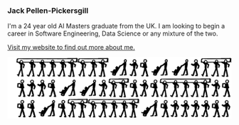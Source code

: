 ### Jack Pellen-Pickersgill

I'm a 24 year old AI Masters graduate from the UK. I am looking to begin a career in Software Engineering, Data Science or any mixture of the two.

[Visit my website to find out more about me.](https://www.pickersgill.dev)

![sitck men](./stickmen.png)
